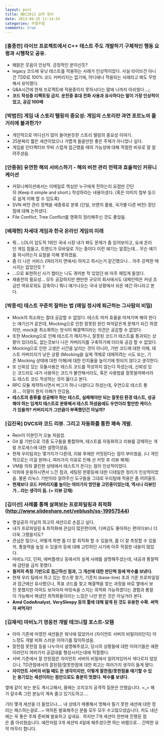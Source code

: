 ```yaml
---
layout: post
title: NDC2013 요약 정리
date: 2013-04-25 11:14:54
categories: 주절주절
comments: true
---
```


### [홍종찬] 라이브 프로젝트에서 C++ 테스트 주도 개발하기 구체적인 행동 요령과 시행착오 공유.
* 해맑은 웃음이 인상적. 긍정적인 분이신듯?
* legacy 코드에 유닛 테스트를 적용하는 사례가 인상적이었다. 사실 라이브건 아니건 TDD로 100% 코드 커버리지는 없기에, 어디에나 적용되는 사례라고 봐도 무방해서 유익했다.
* Q&A시간에 현재 프로젝트에 적용중이지 못하시다는 말에 나까지 아쉬웠다...;;
* **코드 작성중 리팩토링 금지. 운전중 휴대 전화 사용과 유사하다는 말이 가장 인상적이었고, 공감 100배**


### [박범진] 게임 내 스토리 텔링의 중요성: 게임의 스토리란 과연 포르노의 줄거리에 불과한가?
* 개인적으로 어디선가 많이 들어본듯한 스토리 텔링의 중요성 이야기.
* 25분짜리 짧은 세션이었으나 가볍게 들을만한 좋은 주제가 아니었나 싶다.
* 게임을 인터랙티브 무비 스럽게 접근했을 때의 가능성에 대해 적절한 비유로 잘 알려주셨음.


### [안중원] 유연한 해외 서비스하기 - 해외 버전 관리 전략과 효율적인 커뮤니케이션
* 커뮤니케이션에서는 이메일로 핵심만 누구에게 전하는지 요점만 간단히 (Keep it simple and short.) 작성하라는 내용이셨다. (혹은 이미지 첨부 등으로 쉽게 이해 할 수 있도록)
* SVN 버전 관리 정책을 세종류로 분류 (단일, 브랜치 활용, 국가별 다른 버전) 장단점에 대해 논하셨다.
* File Conflict, Tree Conflict를 명확히 정리해주신 것도 좋았음.


### [배재현] 차세대 게임과 한국 온라인 게임의 미래 
* 뭐... LOL이 압도적 1위인 국내 시장 내가 봐도 문제가 좀 있어보이고, 요새 온라인 게임 힘들고, 트렌드가 모바일로 가는 중이다 이런 얘기는 알겠는데... 무슨 얘기를 하시려는지 요점을 이해 못하겠음.
* 좀 더 나은 서비스 (여러가지 면에서) 하자고 하시는거 같긴했으나... 아주 강력한 메시지는 없었던듯 ?
* ...으로 표현하신 사기 챕터는 나도 겪어본 적 있었던 바 아주 재밌게 들었다.
* 재충전의 필요성... 모두 공감하지만 왠만한 규모의 회사에서도 대체인력은 커녕 조금만 여유로워도 감축이니 뭐니 얘기나오는 국내 상황에서 쉬운 얘긴 아니라고 본다.


### [박종석] 테스트 꾸준히 잘하는 법 (매일 정시에 퇴근하는 그사람의 비밀)
* Mock의 최소화는 절대 공감할 수 없었다. 테스트 마저 효율을 따져가며 해야 한다는 얘기신거 같은데, Mocking으로 인한 잘못된 원인 파악같은게 문제가 되긴 하겠지만, mock을 최소화하는 방식이 해결책이라는 의견은 공감할 수 없었다.
* 또한 Mocking으로 인해 테스트가 깨지거나, 잘못된 코드가 테스트를 통과되는 상황이 있더라도, 없는것보다 나은 커버리지를 구축하기에 더더욱 공감 할 수 없었다.
* Mocking으로 인한 고생은 시간을 날리는 것이 아니라, 기반 코드에 대한 이해, 테스트 커버리지가 낮은 상황 (Mocking을 실제 객체로 대체하려는 시도 또는, 기존 Mocking 상태에 대한 이해)에 대한 인지율을 높이기에 헛되지 않다고 생각한다.
* 또 신뢰성 있는 모듈사용은 테스트 코드를 작성하지 않는다 하셨는데, 신뢰성 있는 코드라도 내가 사용하는 코드가 불안해서라도, 혹은 사용법을 잘못쓸까봐서라도 테스트 코드 작성하는 것이 옳다고 본다.
* RPC 모듈 제작하시면서 버그가 하나 나왔다고 하셨는데, 우연으로 테스트 통과.... 이말이 뭔지 이해가 안갔음.
* **테스트의 종류를 성공해야 하는 테스트, 실패해야만 되는 잘못된 환경 테스트, 성공해야 하는 임계치 테스트로 분류해서 테스트 하셨음에도 우연이라 할만한 케이스가 있을까? 커버리지가 그만큼이 부족했던건 아닐까?**


### [김진욱] DVCS와 코드 리뷰. 그리고 자동화를 통한 쾌속 개발.
* Rein이 이분인거 오늘 처음암.
* Git 를 기반으로 각종 도구들을 통합하며, 테스트를 자동화하고 리뷰를 강제하는 개발 프로세스에 대한 설명이셨음.
* 현재 우리팀과는 몇가지가 다른데, 리뷰 후에만 커밋된다는 점이 부러웠음. (나 개인적으로는 이걸 원하나, 여러가지 이유로 인해 선 커밋 후 리뷰 체제)
* VM을 띄워 클린한 상태에서 테스트가 돈다는 점이 인상적이었다.
* 이외에 운용하시면서 느낀 점과, 세팅된 현황등에 대한 디테일한 정리가 인상적이었음. 물론 리눅스 기반이라 알려주신 도구들을 그대로 우리팀에 적용은 좀 어려울듯.
* **현재보다 코드 커버리지를 높이는 여러가지 방안을 고민중이었는데, 역시나 리뷰인가...라는 생각이 듬. (+ 리뷰 강제)**


### [김이선] 사례를 통해 살펴보는 프로파일링과 최적화 (http://www.slideshare.net/veblush/ss-19957544)
* 명실공히 이날의 최고의 세션으로 손꼽고 싶다.
* 내가 프로파일링 & 최적화에 관심이 많은편이며, 디버깅도 좋아하는 편이다보니 더더욱 그랬을지도?
* 관심은 많으나, 어떻게 하면 좀 더 잘 최적화 할 수 있을까, 좀 더 잘 측정할 수 있을까, 통찰력을 높일 수 있을까 등에 대해 고민하던 시기에 아주 적절한 내용이 많았다.
* 마비노기2, 던파, 에버플래닛 등에서의 실제 사례를 설명해주셨는데, 내공과 통찰력에 감탄을 금치 못했다.
* **철저히 측정 기반으로 접근하신 점과, 그 개선에 대한 판단력 등에 박수를 보낸다.**
* 현재 우리 팀에서 하고 있는 핫스팟 찾기, 기준치 (base-line) 초과 기준 프로파일링과 접근에선 유사했으나, 목표 코드를 찾고 해결책을 찾는 과정을 바로 옆에서 보진 못했지만 아마도 보자마자 머릿속을 스치는 최적화 가능하겠다는 경험과 통찰이 가능해서 해냈던 최적화들이라는 느낌은 나만 받은 것은 아닐거라 본다.
* **Amd CodeAnalyst, VerySleepy 등의 툴에 대해 알게 된 것도 유용한 수확. 써먹자 써먹자!!**


### [김재석] 마비노기 영웅전 개발 테크니컬 포스트-모템
* 아마 기존에 마영전 세션들은 워낙에 많았어서 (자이언트 서버의 비밀이라던지) 어느정도 개발 비화 스러운 이야기를 많이하셨음.
* 잘한점 못한점 등을 나누어서 설명해주셨고, 당시의 상황들에 대한 이야기들은 애환이라던지 여러가지 공감대를 형성시키는데에 적절했다.
* 서버 기준에서 잘 안된점은 자이언트 서버의 비밀에서 알려져있어서 색다르지 않았으나, TD관점에서의 잘된점/잘못한점에 대한 회고는 여러가지 생각이 들게 됐다.
* **자이언트 서버의 비밀 때도 든 생각이지만, 이렇게 잘한점/못한점을 얘기할 수 있는 용기있는 세션이라는 점만으로도 충분히 멋졌다. 박수를 보낸다.**


옆에 같이 보는 분도 계시고해서, 올해는 꼬치꼬치 공격적 질문은 안했습니다. =_=
해가 갈수록 그런 본능이 계속 줄고 있기도하고....

기타 몇개 세션을 더 들었으나.... 내 상태가 메롱해서 멍해서 필기 못한 세션에 대한 정리는 패스하는걸로...~
여하튼 발표해주신 분들 모두 모두 수고많으셨습니다. 저도 내년에는 꼭 좋은 주제 준비해 발표하고 싶네요. 
하지만 7개 세션이 한번에 진행된 점은 좀 아쉬웠습니다. 예전처럼 3개 세션씩 4일에 해주셨으면 하는 바램으로... 간략한 요약 마무리 합니다. 